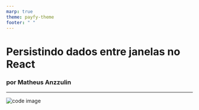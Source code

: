 ```yaml
---
marp: true
theme: payfy-theme
footer: " "
---
```

<!-- _class: lead -->
# Persistindo dados entre janelas no React
### por Matheus Anzzulin
---
![code image](https://drive.google.com/uc?id=1utlSMJ4R97jB475bRQ8zAKKwHTYimdnY)
